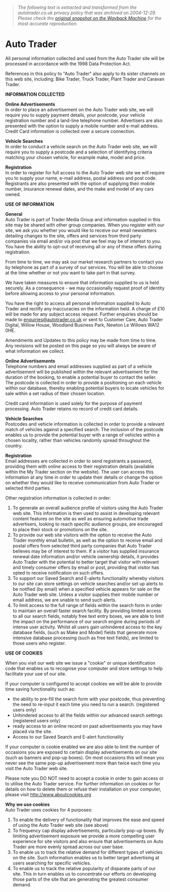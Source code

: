 > *The following text is extracted and transformed from the autotrader.co.uk privacy policy that was archived on 2004-12-29. Please check the [original snapshot on the Wayback Machine](https://web.archive.org/web/20041229092025id_/http%3A//autotrader.co.uk/common/privacy.jsp) for the most accurate reproduction.*

# Auto Trader

All personal information collected and used from the Auto Trader site will be processed in accordance with the 1998 Data Protection Act. 

References in this policy to "Auto Trader" also apply to its sister channels on this web site, including: Bike Trader, Truck Trader, Plant Trader and Caravan Trader.

**INFORMATION COLLECTED**

**Online Advertisements**  
In order to place an advertisement on the Auto Trader web site, we will require you to supply payment details, your postcode, your vehicle registration number and a land-line telephone number. Advertisers are also presented with the option to supply a mobile number and e-mail address. Credit Card information is collected over a secure connection. 

**Vehicle Searches**  
In order to conduct a vehicle search on the Auto Trader web site, we will require you to supply a postcode and a selection of identifying criteria matching your chosen vehicle, for example make, model and price.

**Registration**  
In order to register for full access to the Auto Trader web site we will require you to supply your name, e-mail address, postal address and post code. Registrants are also presented with the option of supplying their mobile number, insurance renewal dates, and the make and model of any cars owned. 

**USE OF INFORMATION**

**General**  
Auto Trader is part of Trader Media Group and information supplied in this site may be shared with other group companies. When you register with our site, we ask you whether you would like to receive our email newsletters detailing changes to the site, offers and services from third party companies via email and/or via post that we feel may be of interest to you. You have the ability to opt-out of receiving all or any of these offers during registration. 

From time to time, we may ask our market research partners to contact you by telephone as part of a survey of our services. You will be able to choose at the time whether or not you want to take part in that survey. 

We have taken measures to ensure that information supplied to us is held securely. As a consequence - we may occasionally request proof of identity before allowing access to your personal information. 

You have the right to access all personal information supplied to Auto Trader and rectify any inaccuracies on the information held. A charge of £10 will be made for any subject access request. Further enquiries should be made to enquiries@autotrader.co.uk or sent to Customer Care, Auto Trader Digital, Willow House, Woodland Business Park, Newton Le Willows WA12 0HE.

Amendments and Updates to this policy may be made from time to time. Any revisions will be posted on this page so you will always be aware of what information we collect.

**Online Advertisements**  
Telephone numbers and email addresses supplied as part of a vehicle advertisement will be published within the relevant advertisement for the duration of the booking, to enable a potential buyer to contact the seller. The postcode is collected in order to provide a positioning on each vehicle within our database, thereby enabling potential buyers to locate vehicles for sale within a set radius of their chosen location.

Credit card information is used solely for the purpose of payment processing. Auto Trader retains no record of credit card details. 

**Vehicle Searches**  
Postcodes and vehicle information is collected in order to provide a relevant match of vehicles against a specified search. The inclusion of the postcode enables us to provide the potential buyer with a range of vehicles within a chosen locality, rather than vehicles randomly spread throughout the country.

**Registration**  
Email addresses are collected in order to send registrants a password, providing them with online access to their registration details (available within the My Trader section on the website). The user can access this information at any time in order to update their details or change the option on whether they would like to receive communication from Auto Trader or selected third parties.

Other registration information is collected in order: 

  1. To generate an overall audience profile of visitors using the Auto Trader web site. This information is then used to assist in developing relevant content features on the site as well as ensuring automotive trade advertisers, looking to reach specific audience groups, are encouraged to place their stock or promotions on the site. 
  2. To provide our web site visitors with the option to receive the Auto Trader monthly email bulletin, as well as the option to receive email and postal offers from selected third party companies that Auto Trader believes may be of interest to them. If a visitor has supplied insurance renewal date information and/or vehicle ownership details, it provides Auto Trader with the potential to better target that visitor with relevant and timely consumer offers by email or post, providing that visitor has opted to receive notification on such offers. 
  3. To support our Saved Search and E-alerts functionality whereby visitors to our site can store settings on vehicle searches and/or set up alerts to be notified (by email) when a specified vehicle appears for sale on the Auto Trader web site. Unless a visitor supplies their mobile number or email address, we are unable to send such alerts. 
  4. To limit access to the full range of fields within the search form in order to maintain an overall faster search facility. By providing limited access to all our search fields, notably free text entry boxes, we are able to limit the impact on the performance of our search engine during periods of intense user activity. Whilst all users gain unhindered access to the key database fields, (such as Make and Model) fields that generate more intensive database processing (such as free text fields), are limited to those users who register. 



**USE OF COOKIES**

When you visit our web site we issue a "cookie" or unique identification code that enables us to recognise your computer and store settings to help facilitate your use of our site. 

If your computer is configured to accept cookies we will be able to provide time saving functionality such as: 

  * the ability to pre-fill the search form with your postcode, thus preventing the need to re-input it each time you need to run a search. (registered users only)
  * Unhindered access to all the fields within our advanced search settings (registered users only)
  * ready access to an online record on past advertisements you may have placed via the site. 
  * Access to our Saved Search and E-alert functionality



If your computer is cookie enabled we are also able to limit the number of occasions you are exposed to certain display advertisements on our site (such as banners and pop-up boxes). On most occasions this will mean you never see the same pop-up advertisement more than twice each time you visit the Auto Trader web site. 

Please note you DO NOT need to accept a cookie in order to gain access or to utilise the Auto Trader service. For further information on cookies or for details on how to delete them or refuse their installation on your computer, please visit [ ](http://www.aboutcookies.org/)[ http://www.aboutcookies.org ](http://www.aboutcookies.org/)

**Why we use cookies**  
Auto Trader uses cookies for 4 purposes:

  1. To enable the delivery of functionality that improves the ease and speed of using the Auto Trader web site (see above) 
  2. To frequency cap display advertisements, particularly pop-up boxes. By limiting advertisement exposure we provide a more compelling user experience for site visitors and also ensure that advertisements on Auto Trader are more evenly spread across our user base. 
  3. To enable us to track the relative demand for different types of vehicles on the site. Such information enables us to better target advertising at users searching for specific vehicles. 
  4. To enable us to track the relative popularity of disparate parts of our site. This in turn enables us to concentrate our efforts on developing those parts of the site that are generating the greatest consumer demand. 

  


